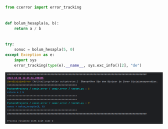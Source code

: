 ```python
from ccerror import error_tracking


def bolum_hesapla(a, b):
    return a / b


try:
    sonuc = bolum_hesapla(5, 0)
except Exception as e:
    import sys
    error_tracking(type(e).__name__, sys.exc_info()[2], "de")

```

![Örnek Çıktı](https://raw.githubusercontent.com/muslu/cemir_error/main/output.png)

[](https://)
